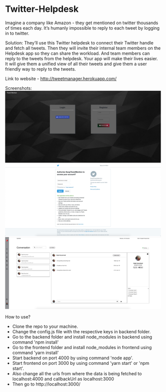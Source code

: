 # Twitter-Helpdesk

Imagine a company like Amazon - they get mentioned on twitter thousands of times each day. It’s humanly impossible to reply to each tweet by logging in to twitter.

Solution: They’ll use this Twitter helpdesk to connect their Twitter handle and fetch all tweets. Then they will invite their internal team members on the Helpdesk app so they can share the workload. And team members can reply to the tweets from the helpdesk.
Your app will make their lives easier. It will give them a unified view of all their tweets and give them a user friendly way to reply to the tweets.

Link to website - http://tweetmanager.herokuapp.com/

Screenshots:
![Image1](/photos/1.png)
![Image2](/photos/2.png)
![Image3](/photos/3.png)

How to use?

- Clone the repo to your machine.
- Change the config.js file with the respective keys in backend folder.
- Go to the backend folder and install node_modules in backend using command 'npm install'
- Go to the frontend folder and install node_modules in frontend using command 'yarn install'
- Start backend on port 4000 by using command 'node app'.
- Start frontend on port 3000 by using command 'yarn start' or 'npm start'.
- Also change all the urls from where the data is being fetched to localhost:4000 and callbackUrl as localhost:3000
- Then go to http://localhost:3000/

